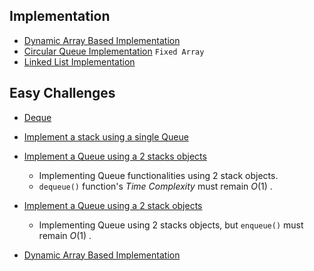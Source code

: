 ## Implementation 
- [Dynamic Array Based Implementation](/DS/Queue/Queue.hpp)
- [Circular Queue Implementation](/DS/Queue/cqueue.hpp) `Fixed Array`
- [Linked List Implementation](/DS/Queue/Lqueue.hpp)



## Easy Challenges
- [Deque](/DS/Queue/Deque.hpp)
- [Implement a stack using a single Queue](/DS/Queue/StackQ.hpp)
- [Implement a Queue using a 2 stacks objects](/DS/Queue/TwoStacks.hpp)
    - Implementing Queue functionalities using 2 stack objects.
    - `dequeue()` function's *Time Complexity* must remain $O(1)$ . 
- [Implement a Queue using a 2 stack objects](/DS/Queue/TwoStacks.hpp#L40-L52)
    - Implementing Queue using 2 stacks objects, but `enqueue()` must remain $O(1)$ .

- [Dynamic Array Based Implementation](/DS/Queue/Queue.hpp)
